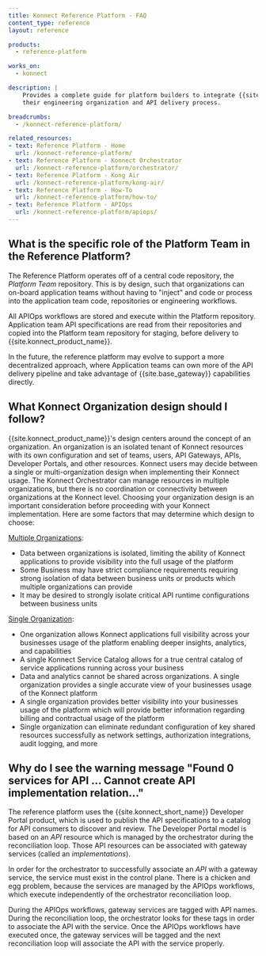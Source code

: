 ```yaml
---
title: Konnect Reference Platform - FAQ
content_type: reference
layout: reference

products:
  - reference-platform

works_on:
  - konnect

description: |
    Provides a complete guide for platform builders to integrate {{site.konnect_product_name}} into 
    their engineering organization and API delivery process. 

breadcrumbs:
  - /konnect-reference-platform/

related_resources:
- text: Reference Platform - Home
  url: /konnect-reference-platform/
- text: Reference Platform - Konnect Orchestrator 
  url: /konnect-reference-platform/orchestrator/
- text: Reference Platform - Kong Air
  url: /konnect-reference-platform/kong-air/
- text: Reference Platform - How-To
  url: /konnect-reference-platform/how-to/
- text: Reference Platform - APIOps
  url: /konnect-reference-platform/apiops/
---
```


## What is the specific role of the Platform Team in the Reference Platform?
The Reference Platform operates off of a central code repository, the _Platform Team_ repository. This is by design, such that organizations
can on-board application teams without having to "inject" and code or process into the application team code, repositories or engineering workflows.

All APIOps workflows are stored and execute within the Platform repository. Application team API specifications are read from their repositories
and copied into the Platform team repository for staging, before delivery to {{site.konnect_product_name}}.

In the future, the reference platform may evolve to support a more decentralized approach, where Application teams can own more of the API delivery 
pipeline and take advantage of {{site.base_gateway}} capabilities directly.

## What Konnect Organization design should I follow?

{{site.konnect_product_name}}'s design centers around the concept of an organization. An organization is an isolated tenant of Konnect resources with 
its own configuration and set of teams, users, API Gateways, APIs, Developer Portals, and other resources. Konnect users may decide between a 
single or multi-organization design when implementing their Konnect usage. The Konnect Orchestrator can manage resources in multiple organizations, 
but there is no coordination or connectivity between organizations at the Konnect level. Choosing your organization design is an important
consideration before proceeding with your Konnect implementation. Here are some factors that may determine which design to choose:

<u>Multiple Organizations</u>:

* Data between organizations is isolated, limiting the ability of Konnect applications to provide visibility into the full usage of the platform
* Some Business may have strict compliance requirements requiring strong isolation of data between business units or products which multiple organizations can provide
* It may be desired to strongly isolate critical API runtime configurations between business units

<u>Single Organization</u>:

* One organization allows Konnect applications full visibility across your businesses usage of the platform enabling deeper insights, analytics, and capabilities
* A single Konnect Service Catalog allows for a true central catalog of service applications running across your business
* Data and analytics cannot be shared across organizations. A single organization provides a single accurate view of your businesses usage of the Konnect platform
* A single organization provides better visibility into your businesses usage of the platform which will provide better 
  information regarding billing and contractual usage of the platform
* Single organization can eliminate redundant configuration of key shared resources successfully as network settings, authorization integrations, 
  audit logging, and more

## Why do I see the warning message "Found 0 services for API ... Cannot create API implementation relation..."

The reference platform uses the {{site.konnect_short_name}} Developer Portal product, which is used to publish the API specifications
to a catalog for API consumers to discover and review. The Developer Portal model is based on an _API_ resource which is managed by the
orchestrator during the reconciliation loop. Those API resources can be associated with gateway services (called an _implementations_). 

In order for the orchestrator to successfully associate an _API_ with a gateway service, the service must exist in the control plane. 
There is a chicken and egg problem, because the services are managed by the APIOps workflows, which execute independently of the orchestrator
reconciliation loop.

During the APIOps workflows, gateway services are tagged with API names. During the reconciliation loop, the orchestrator looks for these
tags in order to associate the API with the service. Once the APIOps workflows have executed once, the gateway services will be tagged and
the next reconciliation loop will associate the API with the service properly.

